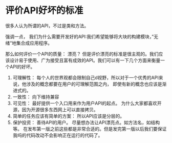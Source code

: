 # 评价API好坏的标准
很多人认为所谓的API，不过是类和方法。

强调一点， 我们为什么需要开发好的API:我们希望能够将大块的构建模块，”无绪“地集合成应用程序。

那么如何评价一个API的质量： 漂亮？ 但是评价漂亮的标准是很主观的。我们应该设计易于使用、广为接受且富有成效的API。我们可以有一下几个方面来衡量一个API的好坏。

1. 可理解性： 每个人的世界观都会限制自己d视野，所以对于一个优秀的API来说，他涉及的概念都要在用户的可理解范围之内， 即使有新的概念也应该是渐进式的。
2. 一致性： 向下维持兼容
3. 可见性： 最好提供一个入口用来作为用户API的起点。 为什么大家都喜欢开源，因为开源很多东西网上可以直接拷贝。
4. 简单的任务应该有简单的方案： 所以API应该是分层的。
5. 保护投资： 善待API的用户。 尽量想办法让API漂亮点。如方法名，如结构等。 在发布第一版之前这些都是非常合适的。但是发完第一版以后我们要保证我吗的代码改动不会影响正在运行的代码了。